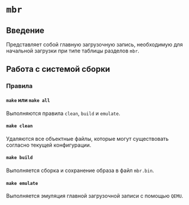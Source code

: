 # `mbr`

## Введение

Представляет собой главную загрузочную запись, необходимую для начальной загрузки при типе таблицы разделов `mbr`.

## Работа с системой сборки

### Правила

#### `make` или `make all`

Выполняются правила `clean`, `build` и `emulate`.

#### `make clean`

Удаляются все объектные файлы, которые могут существовать согласно текущей конфигурации.

#### `make build`

Выполняется сборка и сохранение образа в файл `mbr.bin`.

#### `make emulate`

Выполняется эмуляция главной загрузочной записи с помощью `QEMU`.
